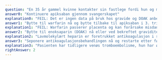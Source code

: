 ```yaml
---
question: "En 35 år gammel kvinne kontakter sin fastlege fordi hun og mannen ønsker å få barn. Fra tidligere har hun kjent homozygot faktor V Leiden mutasjon og da hun var 32 år fikk hun en spontan lungeembolus og ble derfor satt på antikoagulasjonsbehandling med det direkte virkende orale antikoagulasjonsmiddelet (DOAK) apiksaban. Hvilket tiltak bør fastlegen iverksette med tanke på hennes antikoagulasjonsbehandling?"
answer0: "Kontinuere apiksaban gjennom svangerskapet"
explanation0: "FEIL: Det er ingen data på bruk hos gravide og DOAK anbefales derfor ikke i svangerskapet."
answer1: "Bytte til warfarin nå og bytte tilbake til apiksaban i 3. trimester"
explanation1: "FEIL: Warfarin passerer placenta og kan forårsake misdannelser, blødning hos fosteret og fosterdød. Skal derfor ikke brukes i svangerskap."
answer2: "Bytte til enoksaparin (DOAK) nå eller ved bekreftet graviditet"
explanation2: "Lavmolekylært heparin er foretrukket antikoagulasjon i svangerskap. Det er ingen sikker konsensus hva som er beste tidspunkt å endre fra DOAK til enoksaparin. Dette bør diskuteres med pasienten. Det kan være plagsomt med subkutane injeksjoer på ubestemt tid når man ikke vet hvor lang tid det tar før man blir gravid og mange vil derfor foretrekke å gjøre hyppig graviditetstesting for å bytte straks graviditeten er et faktum."
answer3: "Seponere antikoagulasjonsbehandlingen nå og restarte etter fødsel"
explanation3: "Pasienten har tidligere venøs tromboembolisme, hun har økt risiko for ny trombose basert på sykehistorie og kjent heterozygot faktor V Leiden mutasjon. Pasienten trenger derfor antikoagulasjon i svangerskapet som i seg selv gir økt risiko for venøs tromboembolisme."
rightAnswer: 2
---
```

